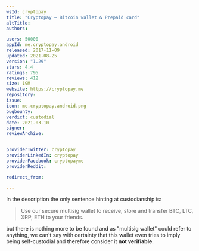 ```yaml
---
wsId: cryptopay
title: "Cryptopay – Bitcoin wallet & Prepaid сard"
altTitle: 
authors:

users: 50000
appId: me.cryptopay.android
released: 2017-11-09
updated: 2021-08-25
version: "1.29"
stars: 4.4
ratings: 795
reviews: 412
size: 19M
website: https://cryptopay.me
repository: 
issue: 
icon: me.cryptopay.android.png
bugbounty: 
verdict: custodial
date: 2021-03-10
signer: 
reviewArchive:


providerTwitter: cryptopay
providerLinkedIn: cryptopay
providerFacebook: cryptopayme
providerReddit: 

redirect_from:

---
```



In the description the only sentence hinting at custodianship is:

> Use our secure multisig wallet to receive, store and transfer BTC, LTC, XRP,
  ETH to your friends.

but there is nothing more to be found and as "multisig wallet" could refer to
anything, we can't say with certainty that this wallet even tries to imply
being self-custodial and therefore consider it **not verifiable**.
